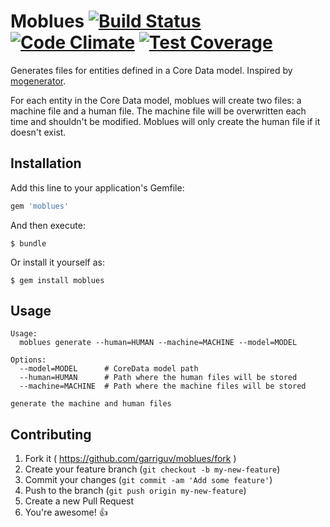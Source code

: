 # Moblues [![Build Status](https://magnum.travis-ci.com/garriguv/moblues.svg?token=GCky67DnySmgxHiFqjq3&branch=master)](https://magnum.travis-ci.com/garriguv/moblues) [![Code Climate](https://codeclimate.com/repos/547ac5cfe30ba05abc1d6329/badges/3c5aba53610a96394d9f/gpa.svg)](https://codeclimate.com/repos/547ac5cfe30ba05abc1d6329/feed) [![Test Coverage](https://codeclimate.com/repos/547ac5cfe30ba05abc1d6329/badges/3c5aba53610a96394d9f/coverage.svg)](https://codeclimate.com/repos/547ac5cfe30ba05abc1d6329/feed)

Generates files for entities defined in a Core Data model. Inspired by [mogenerator](https://github.com/rentzsch/mogenerator).

For each entity in the Core Data model, moblues will create two files: a machine file and a human file. The machine file will be overwritten each time and shouldn't be modified. Moblues will only create the human file if it doesn't exist.

## Installation

Add this line to your application's Gemfile:

```ruby
gem 'moblues'
```

And then execute:

    $ bundle

Or install it yourself as:

    $ gem install moblues

## Usage

```
Usage:
  moblues generate --human=HUMAN --machine=MACHINE --model=MODEL

Options:
  --model=MODEL      # CoreData model path
  --human=HUMAN      # Path where the human files will be stored
  --machine=MACHINE  # Path where the machine files will be stored

generate the machine and human files
```

## Contributing

1. Fork it ( https://github.com/garriguv/moblues/fork )
2. Create your feature branch (`git checkout -b my-new-feature`)
3. Commit your changes (`git commit -am 'Add some feature'`)
4. Push to the branch (`git push origin my-new-feature`)
5. Create a new Pull Request
6. You're awesome! :+1:
